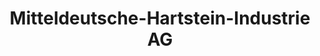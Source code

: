 ---
title: "Mitteldeutsche-Hartstein-Industrie AG"
url: /laubach/mitteldeutsche-hartstein-industrie-ag/
shop: Baustoffe
---